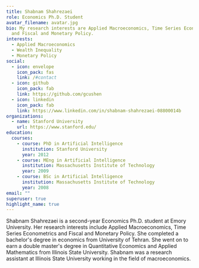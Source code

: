 ```yaml
---
title: Shabnam Shahrezaei
role: Economics Ph.D. Student
avatar_filename: avatar.jpg
bio: My research interests are Applied Macroeconomics, Time Series Econometrics
  and Fiscal and Monetary Policy.
interests:
  - Applied Macroeconomics
  - Wealth Inequality
  - Monetary Policy
social:
  - icon: envelope
    icon_pack: fas
    link: /#contact
  - icon: github
    icon_pack: fab
    link: https://github.com/gcushen
  - icon: linkedin
    icon_pack: fab
    link: https://www.linkedin.com/in/shabnam-shahrezaei-08800014b
organizations:
  - name: Stanford University
    url: https://www.stanford.edu/
education:
  courses:
    - course: PhD in Artificial Intelligence
      institution: Stanford University
      year: 2012
    - course: MEng in Artificial Intelligence
      institution: Massachusetts Institute of Technology
      year: 2009
    - course: BSc in Artificial Intelligence
      institution: Massachusetts Institute of Technology
      year: 2008
email: ""
superuser: true
highlight_name: true
---
```

Shabnam Shahrezaei is a second-year Economics Ph.D. student at Emory University. Her research interests include Applied Macroeconomics, Time Series Econometrics and Fiscal and Monetary Policy. She completed a bachelor's degree in economics from University of Tehran. She went on to earn a double master's degree in Quantitative Economics and Applied Mathematics from Illinois State University. Shabnam was a research assistant at Illinois State University working in the field of macroeconomics.
